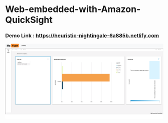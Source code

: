 # Web-embedded-with-Amazon-QuickSight
### Demo Link :  https://heuristic-nightingale-6a885b.netlify.com <br>
![example.png](/example.png)
